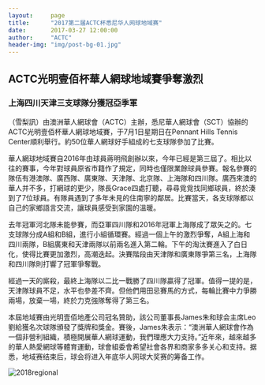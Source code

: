 ```yaml
---
layout:     page
title:      "2017第二届ACTC杯悉尼华人网球地域赛"
date:       2017-03-27 12:00:00
author:     "ACTC"
header-img: "img/post-bg-01.jpg"
---
```


<h2>ACTC光明壹佰杯華人網球地域賽爭奪激烈</h2>
<h3>上海四川天津三支球隊分獲冠亞季軍</h3>

<p>（雪梨訊）由澳洲華人網球會（ACTC）主辦，悉尼華人網球會（SCT）協辦的ACTC光明壹佰杯華人網球地域賽，于7月1日星期日在Pennant Hills Tennis Center順利舉行。約50位華人網球好手組成的七支球隊參加了比賽。</p>
<p>華人網球地域賽自2016年由球員蔣明飛創辦以來，今年已經是第三屆了。相比以往的賽事，今年對球員原省市籍作了規定，同時也僅限業餘球員參賽。報名參賽的隊伍有港澳隊、廣西隊、廣東隊、天津隊、北京隊、上海隊和四川隊。廣西來澳的華人并不多，打網球的更少，隊長Grace四處打聽，尋尋覓覓找同鄉球員，終於湊到了7位球員。有隊員遇到了多年未見的住南寧的鄰居。比賽當天，各支球隊都以自己的家鄉語言交流，讓球員感受到家園的溫暖。</p>
<p>去年冠軍河北隊未能參賽，而亞軍四川隊和2016年冠軍上海隊成了眾矢之的。七支球隊分成A組和B組，進行小組循環賽。經過一個上午的激烈爭奪，A組上海和四川兩隊，B組廣東和天津兩隊以前兩名進入第二輪。下午的淘汰賽進入了白日化，使得比賽更加激烈，高潮迭起。決賽階段由天津隊和廣東隊爭第三名，上海隊和四川隊則打響了冠軍爭奪戰。</p>
<p>經過一天的廝殺，最終上海隊以二比一戰勝了四川隊贏得了冠軍。值得一提的是，天津隊球員不足，水平也參差不齊。但他們用田忌賽馬的方式，每輪比賽中力爭勝兩場，放棄一場，終於力克強隊奪得了第三名。</p>
<p>本屆地域賽由光明壹佰地產公司冠名贊助，該公司董事長James朱和球会主席Leo劉給獲名次球隊頒發了獎牌和獎金。賽後，James朱表示：“澳洲華人網球會作為一個非營利組織，積極開展華人網球運動，我們理應大力支持。”近年來，越來越多的華人熱愛網球等體育運動，球會組委會希望社會各界和商家多多关心和支持。据悉，地域赛结束后，球会将进入年底华人网球大奖赛的筹备工作。</p>

<div class="row text-center">
  <div class="col-xs-12 col-sm-12 col-md-12 col-lg-12">
    <img class="img-responsive" src="https://farm2.staticflickr.com/1913/45145478572_4792d91310_o.jpg" alt="2018regional" />
  </div>
</div>
